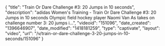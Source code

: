 {
    "title": "Train Or Dare Challenge #3: 20 Jumps in 10 seconds",
    "description": "adidas Women's Training - Train Or Dare Challenge #3: 20 Jumps in 10 seconds Olympic field hockey player Naomi Van As takes on challenge number 3: 20 jumps i...",
    "videoid": "151096",
    "date_created": "1396646907",
    "date_modified": "1418181259",
    "type": "captivate",
    "layout": "video",
    "url": "\/v\/train-or-dare-challenge-3-20-jumps-in-10-seconds\/151096"
}